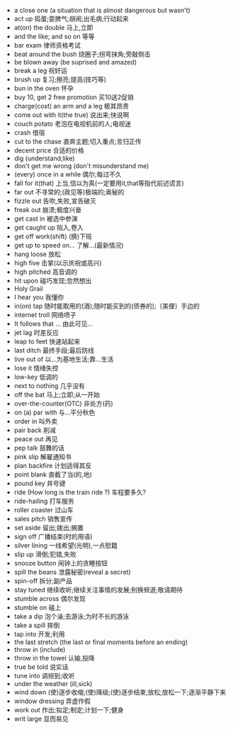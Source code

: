 * a close one (a situation that is almost dangerous but wasn't)
* act up 捣蛋;耍脾气;胡闹;出毛病;行动起来
* at(on) the double 马上,立即
* and the like; and so on 等等
* bar exam 律师资格考试
* beat around the bush 绕圈子;拐弯抹角;旁敲侧击
* be blown away (be suprised and amazed)
* break a leg 祝好运
* brush up 复习;擦亮;提高(技巧等)
* bun in the oven 怀孕
* buy 10, get 2 free promotion 买10送2促销
* charge(cost) an arm and a leg 极其昂贵
* come out with it(the true) 说出来;快说啊
* couch potato 老泡在电视机前的人;电视迷
* crash 借宿
* cut to the chase 直奔主题;切入重点;言归正传
* decent price 合适的价格
* dig (understand;like)
* don't get me wrong (don't misunderstand me)
* (every) once in a while 偶尔;每过不久
* fall for it(that) 上当,信以为真(一定要用it,that等指代前述谎言)
* far out 不寻常的;(政见等)极端的;奥秘的
* fizzle out 告吹,失败,宣告破灭
* freak out 崩溃;极度兴奋
* get cast in 被选中参演
* get caught up 陷入,卷入
* get off work(shift) (换)下班
* get up to speed on... 了解...(最新情况)
* hang loose 放松
* high five 击掌(以示庆祝或高兴)
* high pitched 高音调的
* hit upon 碰巧发现;忽然想出
* Holy Grail
* I hear you 我懂你
* in(on) tap 随时能取用的(酒);随时能买到的(债券的);〔美俚〕手边的
* internet troll 网络喷子
* It follows that ... 由此可见...
* jet lag 时差反应
* leap to feet 快速站起来
* last ditch 最终手段;最后防线
* live out of 以...为基地生活;靠...生活
* lose it 情绪失控
* low-key 低调的
* next to nothing 几乎没有
* off the bat 马上;立即;从一开始
* over-the-counter(OTC) 非处方(药)
* on (a) par with 与...平分秋色
* order in 叫外卖
* pair back 削减
* peace out 再见
* pep talk 鼓舞的话
* pink slip 解雇通知书
* plan backfire 计划适得其反
* point blank 直截了当(的,地)
* pound key 井号键
* ride (How long is the train ride ?) 车程要多久?
* ride-hailing 打车服务
* roller coaster 过山车
* sales pitch 销售宣传
* set aside 留出;拨出;搁置
* sign off 广播结束(时的用语)
* silver lining 一线希望(光明),一点慰籍
* slip up 滑倒;犯错,失败
* snooze button 闹钟上的贪睡按钮
* spill the beans 泄露秘密(reveal a secret)
* spin-off 拆分;副产品
* stay tuned 继续收听;继续关注事情的发展;别换频道;敬请期待
* stumble across 偶尔发现
* stumble on 碰上
* take a dip 泡个澡;去游泳;为时不长的游泳
* take a spill 摔倒
* tap into 开发;利用
* the last stretch (the last or final moments before an ending)
* throw in (include)
* throw in the towel 认输,投降
* true be told 说实话
* tune into 调频到;收听
* under the weather (ill,sick)
* wind down (使)逐步收缩;(使)降级;(使)逐步结束;放松;放松一下;逐渐平静下来
* window dressing 弄虚作假
* work out 作出;拟定;制定;计划一下;健身
* writ large 显而易见